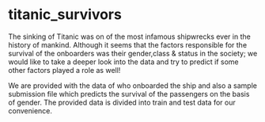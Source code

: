 # titanic_survivors
The sinking of Titanic was on of the most infamous shipwrecks ever in the history of mankind. 
Although it seems that the factors responsible for the survival of the onboarders was their gender,class & status in the society; we would like to take a deeper look into the data and try to predict if some other factors played a role as well! 

We are provided with the data of who onboarded the ship and also a sample submission file which predicts the survival of the passengers on the basis of gender. The provided data is divided into train and test data for our convenience.
